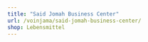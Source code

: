 ```yaml
---
title: "Said Jomah Business Center"
url: /voinjama/said-jomah-business-center/
shop: Lebensmittel
---
```

